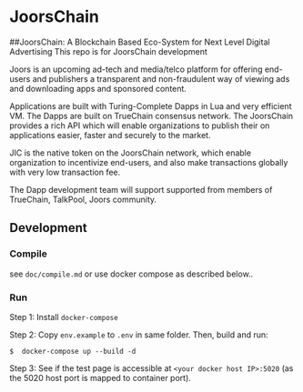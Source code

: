 # JoorsChain

##JoorsChain: A Blockchain Based Eco-System for Next Level Digital Advertising 
This repo is for JoorsChain development

Joors is an upcoming ad-tech and media/telco platform for offering end-users and
publishers a transparent and non-fraudulent way of viewing ads and downloading apps
and sponsored content. 

Applications are built with Turing-Complete Dapps in Lua and very efficient VM. The Dapps are built on TrueChain consensus network. The JoorsChain provides a rich API which will enable organizations to publish their on applications easier, faster and securely to the market.

JIC is the native token on the JoorsChain network, which enable organization to incentivize end-users, and also make transactions globally with very  low transaction fee.

The Dapp development team will support supported from members of TrueChain, TalkPool, Joors community.

## Development

### Compile
see `doc/compile.md` or use docker compose as described below..

### Run

Step 1: Install `docker-compose`

Step 2: Copy `env.example` to `.env` in same folder. Then, build and run:

`$  docker-compose up --build -d`

Step 3: See if the test page is accessible at `<your docker host IP>:5020` (as the 5020 host port is mapped to container port).
